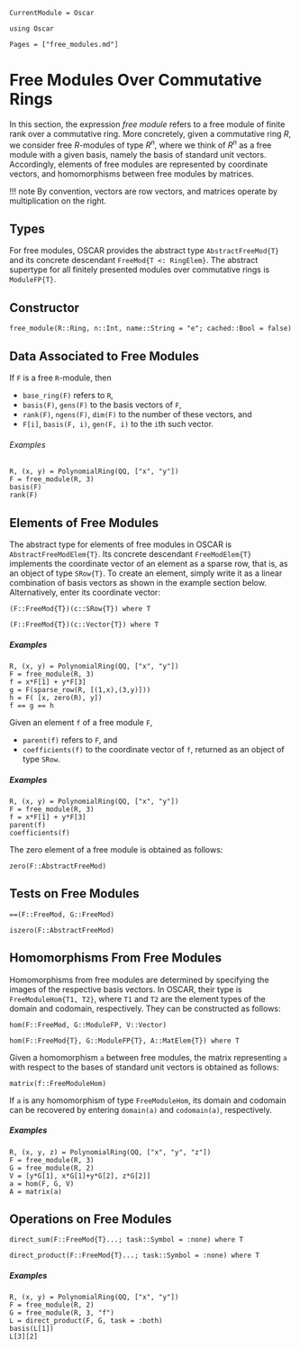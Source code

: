 ```@meta
CurrentModule = Oscar
```

```@setup oscar
using Oscar
```

```@contents
Pages = ["free_modules.md"]
```

# Free Modules Over Commutative Rings

In this section, the expression *free module*  refers to a free module of finite rank
over a commutative ring. More concretely, given a commutative ring $R$, 
we consider free $R$-modules of type $R^n$, where we think of $R^n$ as a
free module with a given basis, namely the basis of standard unit vectors.
Accordingly, elements of free modules are represented by coordinate vectors,
and homomorphisms between free modules by matrices.

!!! note
    By convention, vectors are row vectors, and matrices operate by multiplication on the right.

## Types

For free modules, OSCAR provides the abstract type `AbstractFreeMod{T}` and its concrete descendant `FreeMod{T <: RingElem}`.
The abstract supertype for all finitely presented modules over commutative rings is `ModuleFP{T}`.


## Constructor

```@docs
free_module(R::Ring, n::Int, name::String = "e"; cached::Bool = false)
```

## Data Associated to Free Modules

If `F` is a free `R`-module, then

- `base_ring(F)` refers to `R`,
- `basis(F)`, `gens(F)` to the basis vectors of `F`, 
- `rank(F)`, `ngens(F)`, `dim(F)` to the number of these vectors, and
- `F[i]`, `basis(F, i)`, `gen(F, i)` to the `i`th such vector.

###### Examples

```@repl oscar
R, (x, y) = PolynomialRing(QQ, ["x", "y"])
F = free_module(R, 3)
basis(F)
rank(F)
```

## Elements of Free Modules

The abstract type for elements of free modules in OSCAR is `AbstractFreeModElem{T}`. Its concrete
descendant `FreeModElem{T}` implements the coordinate vector of an element 
as a sparse row, that is, as an object of type `SRow{T}`. To create an element,
simply write it as a linear combination of basis vectors as shown in the example section
below. Alternatively, enter its coordinate vector: 


```@julia
(F::FreeMod{T})(c::SRow{T}) where T
```

```@julia
(F::FreeMod{T})(c::Vector{T}) where T
```

##### Examples

```@repl oscar
R, (x, y) = PolynomialRing(QQ, ["x", "y"])
F = free_module(R, 3)
f = x*F[1] + y*F[3]
g = F(sparse_row(R, [(1,x),(3,y)]))
h = F( [x, zero(R), y])
f == g == h
```

Given an element `f`  of a free module `F`,
- `parent(f)` refers to `F`, and
- `coefficients(f)` to the coordinate vector of `f`, returned as an object of type `SRow`.

##### Examples

```@repl oscar
R, (x, y) = PolynomialRing(QQ, ["x", "y"])
F = free_module(R, 3)
f = x*F[1] + y*F[3]
parent(f)
coefficients(f)
```

The zero element of a free module is obtained as follows:

```@docs
zero(F::AbstractFreeMod)
```

## Tests on Free Modules

```@docs
==(F::FreeMod, G::FreeMod)
```

```@docs
iszero(F::AbstractFreeMod)
```

## Homomorphisms From Free Modules

Homomorphisms from free modules are determined by specifying the images
of the respective basis vectors. In OSCAR, their type is `FreeModuleHom{T1, T2}`, where
`T1` and `T2` are the element types of the domain and codomain, respectively. They can be
constructed as follows:

```@docs
hom(F::FreeMod, G::ModuleFP, V::Vector)
```

```@docs
hom(F::FreeMod{T}, G::ModuleFP{T}, A::MatElem{T}) where T
```

Given a homomorphism `a` between free modules,  the matrix
representing `a` with respect to the bases of standard unit vectors
is obtained as follows:


```@docs
matrix(f::FreeModuleHom)
```

If  `a`  is any homomorphism of type `FreeModuleHom`, its domain and codomain can be
recovered by entering `domain(a)` and `codomain(a)`, respectively.


##### Examples

```@repl oscar
R, (x, y, z) = PolynomialRing(QQ, ["x", "y", "z"])
F = free_module(R, 3)
G = free_module(R, 2)
V = [y*G[1], x*G[1]+y*G[2], z*G[2]]
a = hom(F, G, V)
A = matrix(a)
```

## Operations on Free Modules

```@docs
direct_sum(F::FreeMod{T}...; task::Symbol = :none) where T
```

```@docs
direct_product(F::FreeMod{T}...; task::Symbol = :none) where T
```

##### Examples

```@repl oscar
R, (x, y) = PolynomialRing(QQ, ["x", "y"])
F = free_module(R, 2)
G = free_module(R, 3, "f")
L = direct_product(F, G, task = :both)
basis(L[1])
L[3][2]
```

